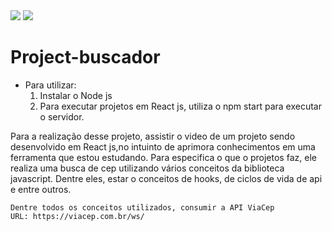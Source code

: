 <img src = "https://img.shields.io/badge/React-20232A?style=for-the-badge&logo=react&logoColor=61DAFB"/>
 <img src="https://img.shields.io/badge/Node.js-43853D?style=for-the-badge&logo=node.js&logoColor=white"/>
 
# Project-buscador

* Para utilizar:
  1. Instalar o Node js
  2. Para executar projetos em React js, utiliza o npm start para executar o servidor.

<p>
    Para a realização desse projeto, assistir o video de um projeto sendo desenvolvido em React js,no intuinto de aprimora conhecimentos em uma ferramenta que estou estudando. Para especifica o que o projetos faz, ele realiza uma busca de cep utilizando vários conceitos da biblioteca javascript. Dentre eles, estar o conceitos de hooks, de ciclos de vida de api e entre outros.

    Dentre todos os conceitos utilizados, consumir a API ViaCep
    URL: https://viacep.com.br/ws/
</p>
